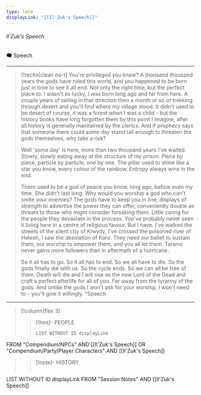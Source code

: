 ```yaml
---
type: lore
displayLink: "[[Il'Zuk's Speech]]"
---
```


###### Il'Zuk's Speech
<span class="sub2">🗨 Speech</span>
___

> [!recite|clean no-t]
>	You're privileged you know? A thousand thousand years the gods have ruled this world, and you happened to be born just in time to see it all end. Not only the right time, but the perfect place to. I wasn't so lucky, I was born long ago and far from here. A couple years of sailing in that direction then a month or so of trekking through desert and you'll find where my village stood. It didn't used to be desert of course, it was a forest when I was a child - but the history books have long forgotten them by this point I imagine, after all history is generally maintained by the clerics. And if prophecy says that someone there could some day stand tall enough to threaten the gods themselves, why take a risk?
>	
>	Well 'some day' is here, more than two thousand years I've waited. Slowly, slowly eating away at the structure of my prison. Piece by piece, particle by particle, one by one. The pillar used to shine like a star you know, every colour of the rainbow. Entropy always wins in the end.
>
>	There used to be a god of peace you know, long ago, before even my time. She didn't last long. Why would you worship a god who can't smite your enemies? The gods have to keep you in line, displays of strength to advertise the power they can offer, conveniently double as threats to those who might consider forsaking them. Little caring for the people they devastate in the process. You've probably never seen it living here in a centre of religious favour. But I have. I've walked the streets of the silent city of Kiwydy, I've crossed the poisoned river of Heleah, I saw the desolation of Karu. They need our belief to sustain them, our worship to empower them, and you all let them. Taranis never gains more followers than in aftermath of a hurricane.
>
>	So it all has to go. So it all has to end. So we all have to die. So the gods finally die with us. So the cycle ends. So we can all be free of them. Death will die and I will rise as the new Lord of the Dead and craft a perfect afterlife for all of you. Far away from the tyranny of the gods. And unlike the gods I won't ask for your worship, I won't need to - you'll give it willingly.
>^Speech

---

> [!column|flex 3]
>>[!hint]- PEOPLE
>>```dataview
>>LIST WITHOUT ID displayLink
FROM "Compendium/NPCs" AND [[Il'Zuk's Speech]] OR "Compendium/Party/Player Characters" AND [[Il'Zuk's Speech]]
>
>>[!note]- HISTORY
>>```dataview
LIST WITHOUT ID displayLink
FROM "Session Notes" AND [[Il'Zuk's Speech]]